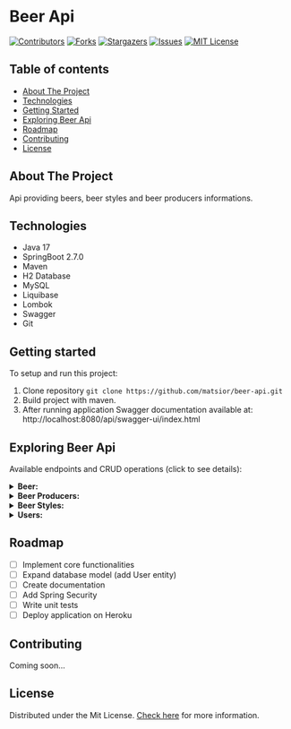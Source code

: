 # Beer Api

[![Contributors][contributors-shield]][contributors-url]
[![Forks][forks-shield]][forks-url]
[![Stargazers][stars-shield]][stars-url]
[![Issues][issues-shield]][issues-url]
[![MIT License][license-shield]][license-url]

## Table of contents
* [About The Project](#about-the-project)
* [Technologies](#technologies)
* [Getting Started](#getting-started)
* [Exploring Beer Api](#exploring-beer-api)
* [Roadmap](#roadmap)
* [Contributing](#contributing)
* [License](#license)

## About The Project
Api providing beers, beer styles and beer producers informations.

## Technologies
* Java 17
* SpringBoot 2.7.0
* Maven
* H2 Database
* MySQL
* Liquibase
* Lombok
* Swagger
* Git

## Getting started
To setup and run this project:
1. Clone repository `git clone https://github.com/matsior/beer-api.git`
2. Build project with maven.
3. After running application Swagger documentation available at: http://localhost:8080/api/swagger-ui/index.html

## Exploring Beer Api
Available endpoints and CRUD operations (click to see details):

<details><summary><b>Beer:</b></summary>

| Method | Url | Description | Sample Valid Request Body | 
| ------ | --- | ---------- | --------------------------- |
| GET   | /api/beers | Get all beers |  |
| GET   | /api/beers/{id} | Get single beer by Id |  |

</details>

<details><summary><b>Beer Producers:</b></summary>
...
</details>

<details><summary><b>Beer Styles:</b></summary>
...
</details>

<details><summary><b>Users:</b></summary>
...
</details>

## Roadmap
- [ ] Implement core functionalities
- [ ] Expand database model (add User entity)
- [ ] Create documentation
- [ ] Add Spring Security
- [ ] Write unit tests
- [ ] Deploy application on Heroku

## Contributing
Coming soon...

## License
Distributed under the Mit License. [Check here][license-url] for more information.

[contributors-shield]: https://img.shields.io/github/contributors/matsior/beer-api.svg?style=for-the-badge
[contributors-url]: https://github.com/matsior/beer-api/graphs/contributors
[forks-shield]: https://img.shields.io/github/forks/matsior/beer-api.svg?style=for-the-badge
[forks-url]: https://github.com/matsior/beer-api/network/members
[stars-shield]: https://img.shields.io/github/stars/matsior/beer-api.svg?style=for-the-badge
[stars-url]: https://github.com/matsior/beer-api/stargazers
[issues-shield]: https://img.shields.io/github/issues/matsior/beer-api.svg?style=for-the-badge
[issues-url]: https://github.com/matsior/beer-api/issues
[license-shield]: https://img.shields.io/github/license/matsior/beer-api.svg?style=for-the-badge
[license-url]: https://github.com/matsior/beer-api/blob/main/LICENSE
